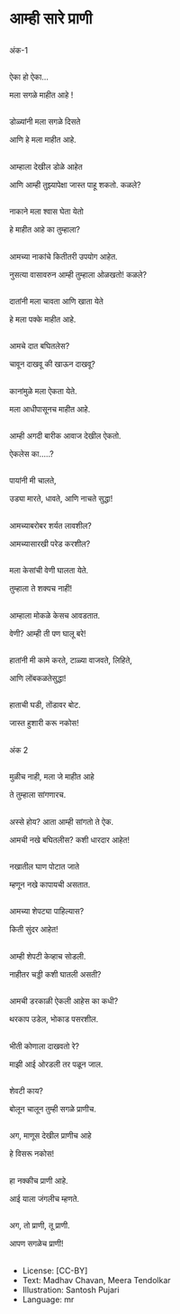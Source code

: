 # आम्ही सारे प्राणी

##
अंक-1

##
ऐका हो ऐका...

मला सगळे माहीत आहे !

##
डोळ्यांनी मला सगळे दिसते

आणि हे मला माहीत आहे.

##
आम्हाला देखील डोळे आहेत

आणि आम्ही तुझ्यापेक्षा जास्त पाहू शकतो. कळले?

##
नाकाने मला श्‍वास घेता येतो

हे माहीत आहे का तुम्हाला?

##
आमच्या नाकांचे कितीतरी उपयोग आहेत.

नुसत्या वासावरुन आम्ही तुम्हाला ओळखतो! कळले?

##
दातांनी मला चावता आणि खाता येते

हे मला पक्के माहीत आहे.

##
आमचे दात बघितलेस?

चावून दाखवू की खाऊन दाखवू?

##
कानांमुळे मला ऐकता येते.

मला आधीपासूनच माहीत आहे.

##
आम्ही अगदी बारीक आवाज देखील ऐकतो.

ऐकलेस का.....?

##
पायांनी मी चालते,

उड्या मारते, धावते, आणि नाचते सुद्धा!

##
आमच्याबरोबर शर्यत लावशील?

आमच्यासारखी परेड करशील?

##
मला केसांची वेणी घालता येते.

तुम्हाला ते शक्यच नाही!

##
आम्हाला मोकळे केसच आवडतात.

वेणी? आम्ही ती पण घालू बरे!

##
हातांनी मी कामे करते, टाळ्या वाजवते, लिहिते,

आणि लोंबकळतेसुद्धा!

##
हाताची घडी, तोंडावर बोट.

जास्त हुशारी करू नकोस!

##
अंक 2

##
मुळीच नाही, मला जे माहीत आहे

ते तुम्हाला सांगणारच.

##
अस्से होय? आता आम्ही सांगतो ते ऐक.

आमची नखे बघितलीस? कशी धारदार आहेत!

##
नखातील घाण पोटात जाते

म्हणून नखे कापायची असतात.

##
आमच्या शेपट्या पाहिल्यास?

किती सुंदर आहेत!

##
आम्ही शेपटी केव्हाच सोडली.

नाहीतर चड्डी कशी घातली असती?

##
आमची डरकाळी ऐकली आहेस का कधी?

थरकाप उडेल, भोकाड पसरशील.

##
भीती कोणाला दाखवतो रे?

माझी आई ओरडली तर पळून जाल.

##
शेवटी काय?

बोलून चालून तुम्ही सगळे प्राणीच.

##
अग, माणूस देखील प्राणीच आहे

हे विसरू नकोस!

##
हा नक्कीच प्राणी आहे.

आई याला जंगलीच म्हणते.

##
अग, तो प्राणी, तू प्राणी.

आपण सगळेच प्राणी!

##
* License: [CC-BY]
* Text: Madhav Chavan, Meera Tendolkar
* Illustration: Santosh Pujari
* Language: mr
